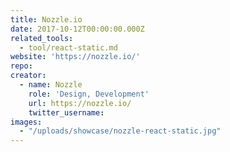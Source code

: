 ```yaml
---
title: Nozzle.io
date: 2017-10-12T00:00:00.000Z
related_tools:
  - tool/react-static.md
website: 'https://nozzle.io/'
repo:
creator:
  - name: Nozzle
    role: 'Design, Development'
    url: https://nozzle.io/
    twitter_username:
images:
  - "/uploads/showcase/nozzle-react-static.jpg"
---
```

